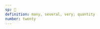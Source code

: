 ```yaml
---
sp: 󱤼
definition: many, several, very; quantity
number: twenty
---
```

<!-- mute can be used to talk about amounts, and it's also used to talk about things that are many. keep in mind that what counts as a lot, many, or much is relative! if someone has 3 houses you could say "ona li jo e tomo mute", because that's a lot of houses! but if someone has 3 plushies thats not really that much. get more plushies -->